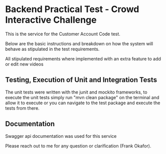 # Backend Practical Test - Crowd Interactive Challenge

This is the service for the Customer Account Code test.

Below are the basic instructions and breakdown on how the system will
behave as stipulated in the test requirements.

All stipulated requirements where implemented with an extra feature to add or edit new videos

## Testing, Execution of Unit and Integration Tests
The unit tests were written with the junit and mockito frameworks,
to execute the unit tests simply run "mvn clean package" on the terminal and allow 
it to execute or you can navigate to the test package and execute the tests from there.

## Documentation
Swagger api documentation was used for this service

Please reach out to me for any question or clarification (Frank Okafor).